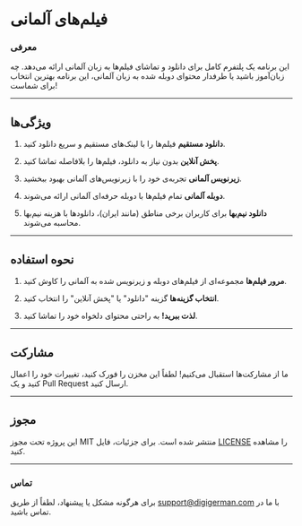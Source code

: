 # فیلم‌های آلمانی

### **معرفی**
این برنامه یک پلتفرم کامل برای دانلود و تماشای فیلم‌ها به زبان آلمانی ارائه می‌دهد. چه زبان‌آموز باشید یا طرفدار محتوای دوبله شده به زبان آلمانی، این برنامه بهترین انتخاب برای شماست!

---

## **ویژگی‌ها**

1. **دانلود مستقیم**
    فیلم‌ها را با لینک‌های مستقیم و سریع دانلود کنید.

2. **پخش آنلاین**
    بدون نیاز به دانلود، فیلم‌ها را بلافاصله تماشا کنید.

3. **زیرنویس آلمانی**
    تجربه‌ی خود را با زیرنویس‌های آلمانی بهبود ببخشید.

4. **دوبله آلمانی**
    تمام فیلم‌ها با دوبله حرفه‌ای آلمانی ارائه می‌شوند.

5. **دانلود نیم‌بها**
    برای کاربران برخی مناطق (مانند ایران)، دانلودها با هزینه نیم‌بها محاسبه می‌شوند.

---

## **نحوه استفاده**

1. **مرور فیلم‌ها**
    مجموعه‌ای از فیلم‌های دوبله و زیرنویس شده به آلمانی را کاوش کنید.

2. **انتخاب گزینه‌ها**
    گزینه "دانلود" یا "پخش آنلاین" را انتخاب کنید.

3. **لذت ببرید!**
    به راحتی محتوای دلخواه خود را تماشا کنید.

---

## **مشارکت**
ما از مشارکت‌ها استقبال می‌کنیم! لطفاً این مخزن را فورک کنید، تغییرات خود را اعمال کنید و یک Pull Request ارسال کنید.

---

## **مجوز**
این پروژه تحت مجوز MIT منتشر شده است. برای جزئیات، فایل [LICENSE](LICENSE) را مشاهده کنید.

---

### **تماس**
برای هرگونه مشکل یا پیشنهاد، لطفاً از طریق [support@digigerman.com](mailto:support@digigerman.com) با ما در تماس باشید.
